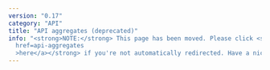 ```yaml
---
version: "0.17"
category: "API"
title: "API aggregates (deprecated)"
info: "<strong>NOTE:</strong> This page has been moved. Please click <strong><a
  href=api-aggregates
  >here</a></strong> if you're not automatically redirected. Have a nice day!"
---
```


<meta http-equiv="refresh" content="1;url=api-aggregates">
